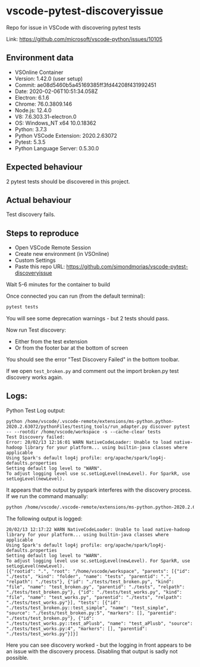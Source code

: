 # vscode-pytest-discoveryissue
Repo for issue in VSCode with discovering pytest tests


Link: https://github.com/microsoft/vscode-python/issues/10105

## Environment data
* VSOnline Container
* Version: 1.42.0 (user setup)
* Commit: ae08d5460b5a45169385ff3fd44208f431992451
* Date: 2020-02-06T10:51:34.058Z
* Electron: 6.1.6
* Chrome: 76.0.3809.146
* Node.js: 12.4.0
* V8: 7.6.303.31-electron.0
* OS: Windows_NT x64 10.0.18362
* Python: 3.7.3
* Python VSCode Extension: 2020.2.63072
* Pytest: 5.3.5
* Python Language Server: 0.5.30.0

## Expected behaviour

2 pytest tests should be discovered in this project. 

## Actual behaviour

Test discovery fails.

## Steps to reproduce

* Open VSCode Remote Session
* Create new environment (in VSOnline)
* Custom Settings
* Paste this repo URL: https://github.com/simondmorias/vscode-pytest-discoveryissue

Wait 5-6 minutes for the container to build

Once connected you can run (from the default terminal):

```bash
pytest tests
```

You will see some deprecation warnings - but 2 tests should pass.

Now run Test discovery:
* Either from the test extension
* Or from the footer bar at the bottom of screen

You should see the error "Test Discovery Failed" in the bottom toolbar. 

If we open ```test_broken.py``` and comment out the import broken.py test discovery works again.

## Logs:

Python Test Log output:
```
python /home/vscode/.vscode-remote/extensions/ms-python.python-2020.2.63072/pythonFiles/testing_tools/run_adapter.py discover pytest -- --rootdir /home/vscode/workspace -s --cache-clear tests
Test Discovery failed: 
Error: 20/02/13 12:16:01 WARN NativeCodeLoader: Unable to load native-hadoop library for your platform... using builtin-java classes where applicable
Using Spark's default log4j profile: org/apache/spark/log4j-defaults.properties
Setting default log level to "WARN".
To adjust logging level use sc.setLogLevel(newLevel). For SparkR, use setLogLevel(newLevel).
```

It appears that the output by pyspark interferes with the discovery process. If we run the command manually:

```bash
python /home/vscode/.vscode-remote/extensions/ms-python.python-2020.2.63072/pythonFiles/testing_tools/run_adapter.py discover pytest -- --rootdir /home/vscode/workspace -s --cache-clear tests
```

The following output is logged:
```
20/02/13 12:17:22 WARN NativeCodeLoader: Unable to load native-hadoop library for your platform... using builtin-java classes where applicable
Using Spark's default log4j profile: org/apache/spark/log4j-defaults.properties
Setting default log level to "WARN".
To adjust logging level use sc.setLogLevel(newLevel). For SparkR, use setLogLevel(newLevel).
[{"rootid": ".", "root": "/home/vscode/workspace", "parents": [{"id": "./tests", "kind": "folder", "name": "tests", "parentid": ".", "relpath": "./tests"}, {"id": "./tests/test_broken.py", "kind": "file", "name": "test_broken.py", "parentid": "./tests", "relpath": "./tests/test_broken.py"}, {"id": "./tests/test_works.py", "kind": "file", "name": "test_works.py", "parentid": "./tests", "relpath": "./tests/test_works.py"}], "tests": [{"id": "./tests/test_broken.py::test_simple", "name": "test_simple", "source": "./tests/test_broken.py:5", "markers": [], "parentid": "./tests/test_broken.py"}, {"id": "./tests/test_works.py::test_aPlusb", "name": "test_aPlusb", "source": "./tests/test_works.py:4", "markers": [], "parentid": "./tests/test_works.py"}]}]
```

Here you can see discovery worked - but the logging in front appears to be an issue with the discovery process. Disabling that output is sadly not possible. 